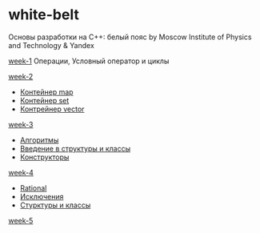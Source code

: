 # white-belt
Основы разработки на C++: белый пояс by Moscow Institute of Physics and Technology &amp; Yandex

[week-1](https://github.com/t-denisova/white-belt/tree/master/week-1) Операции, Условный оператор и циклы

[week-2](https://github.com/t-denisova/white-belt/tree/master/week-2)
* [Контейнер map](https://github.com/t-denisova/white-belt/tree/master/week-2/%D0%9A%D0%BE%D0%BD%D1%82%D0%B5%D0%B8%CC%86%D0%BD%D0%B5%D1%80%20map)
* [Контейнер set](https://github.com/t-denisova/white-belt/tree/master/week-2/%D0%9A%D0%BE%D0%BD%D1%82%D0%B5%D0%B8%CC%86%D0%BD%D0%B5%D1%80%20set)
* [Контрейнер vector](https://github.com/t-denisova/white-belt/tree/master/week-2/%D0%9A%D0%BE%D0%BD%D1%82%D1%80%D0%B5%D0%B8%CC%86%D0%BD%D0%B5%D1%80%20vector)

[week-3](https://github.com/t-denisova/white-belt/tree/master/week-3)
* [Алгоритмы](https://github.com/t-denisova/white-belt/tree/master/week-3/%D0%90%D0%BB%D0%B3%D0%BE%D1%80%D0%B8%D1%82%D0%BC%D1%8B)
* [Введение в структуры и классы](https://github.com/t-denisova/white-belt/tree/master/week-3/%D0%92%D0%B2%D0%B5%D0%B4%D0%B5%D0%BD%D0%B8%D0%B5%20%D0%B2%20%D1%81%D1%82%D1%80%D1%83%D0%BA%D1%82%D1%83%D1%80%D1%8B%20%D0%B8%20%D0%BA%D0%BB%D0%B0%D1%81%D1%81%D1%8B)
* [Конструкторы](https://github.com/t-denisova/white-belt/tree/master/week-3/%D0%9A%D0%BE%D0%BD%D1%81%D1%82%D1%80%D1%83%D0%BA%D1%82%D0%BE%D1%80%D1%8B)

[week-4](https://github.com/t-denisova/white-belt/tree/master/week-4)
* [Rational](https://github.com/t-denisova/white-belt/tree/master/week-4/Rational)
* [Исключения](https://github.com/t-denisova/white-belt/tree/master/week-4/%D0%98%D1%81%D0%BA%D0%BB%D1%8E%D1%87%D0%B5%D0%BD%D0%B8%D1%8F)
* [Стурктуры и классы](https://github.com/t-denisova/white-belt/tree/master/week-4/%D0%A1%D1%82%D1%83%D1%80%D0%BA%D1%82%D1%83%D1%80%D1%8B%20%D0%B8%20%D0%BA%D0%BB%D0%B0%D1%81%D1%81%D1%8B)

[week-5](https://github.com/t-denisova/white-belt/tree/master/week-5)
